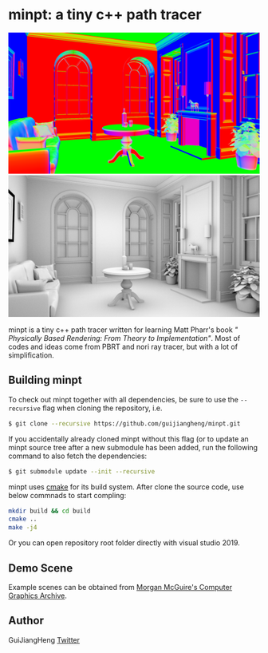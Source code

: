 # minpt: a tiny c++ path tracer

![fireplace-room](./gallery/fireplace_room-normal.png)
![fireplace-room](./gallery/fireplace_room-ao.png)

minpt is a tiny c++ path tracer written for learning Matt Pharr's book *" Physically Based Rendering: From Theory to Implementation"*. Most of codes and ideas come from PBRT and nori ray tracer, but with a lot of simplification.

## Building minpt

To check out minpt together with all dependencies, be sure to use the `--recursive` flag when cloning the repository, i.e.

```bash
$ git clone --recursive https://github.com/guijiangheng/minpt.git
```

If you accidentally already cloned minpt without this flag (or to update an minpt source tree after a new submodule has been added, run the following command to also fetch the dependencies:

```bash
$ git submodule update --init --recursive
```

minpt uses [cmake](http://www.cmake.org/) for its build system. After clone the source code, use below commnads to start compling:

```bash
mkdir build && cd build
cmake ..
make -j4
```
Or you can open repository root folder directly with visual studio 2019.

## Demo Scene

Example scenes can be obtained from [Morgan McGuire's Computer Graphics Archive](http://casual-effects.com/data/).

## Author

GuiJiangHeng [Twitter](https://twitter.com/guijiangheng)
